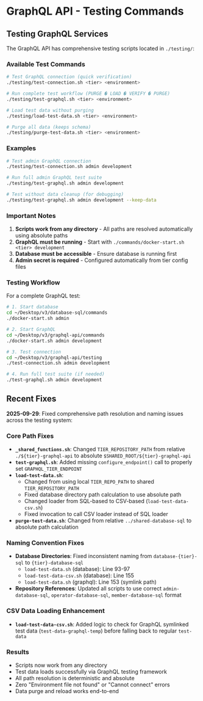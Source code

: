 # GraphQL API - Testing Commands

## Testing GraphQL Services

The GraphQL API has comprehensive testing scripts located in `./testing/`:

### Available Test Commands

```bash
# Test GraphQL connection (quick verification)
./testing/test-connection.sh <tier> <environment>

# Run complete test workflow (PURGE � LOAD � VERIFY � PURGE)
./testing/test-graphql.sh <tier> <environment>

# Load test data without purging
./testing/load-test-data.sh <tier> <environment>

# Purge all data (keeps schema)
./testing/purge-test-data.sh <tier> <environment>
```

### Examples

```bash
# Test admin GraphQL connection
./testing/test-connection.sh admin development

# Run full admin GraphQL test suite
./testing/test-graphql.sh admin development

# Test without data cleanup (for debugging)
./testing/test-graphql.sh admin development --keep-data
```

### Important Notes

1. **Scripts work from any directory** - All paths are resolved automatically using absolute paths
2. **GraphQL must be running** - Start with `./commands/docker-start.sh <tier> development`
3. **Database must be accessible** - Ensure database is running first
4. **Admin secret is required** - Configured automatically from tier config files

### Testing Workflow

For a complete GraphQL test:

```bash
# 1. Start database
cd ~/Desktop/v3/database-sql/commands
./docker-start.sh admin

# 2. Start GraphQL
cd ~/Desktop/v3/graphql-api/commands
./docker-start.sh admin development

# 3. Test connection
cd ~/Desktop/v3/graphql-api/testing
./test-connection.sh admin development

# 4. Run full test suite (if needed)
./test-graphql.sh admin development
```

## Recent Fixes

**2025-09-29**: Fixed comprehensive path resolution and naming issues across the testing system:

### Core Path Fixes
- **`_shared_functions.sh`**: Changed `TIER_REPOSITORY_PATH` from relative `./${tier}-graphql-api` to absolute `$SHARED_ROOT/${tier}-graphql-api`
- **`test-graphql.sh`**: Added missing `configure_endpoint()` call to properly set `GRAPHQL_TIER_ENDPOINT`
- **`load-test-data.sh`**:
  - Changed from using local `TIER_REPO_PATH` to shared `TIER_REPOSITORY_PATH`
  - Fixed database directory path calculation to use absolute path
  - Changed loader from SQL-based to CSV-based (`load-test-data-csv.sh`)
  - Fixed invocation to call CSV loader instead of SQL loader
- **`purge-test-data.sh`**: Changed from relative `../shared-database-sql` to absolute path calculation

### Naming Convention Fixes
- **Database Directories**: Fixed inconsistent naming from `database-{tier}-sql` to `{tier}-database-sql`
  - `load-test-data.sh` (database): Line 93-97
  - `load-test-data-csv.sh` (database): Line 155
  - `load-test-data.sh` (graphql): Line 153 (symlink path)
- **Repository References**: Updated all scripts to use correct `admin-database-sql`, `operator-database-sql`, `member-database-sql` format

### CSV Data Loading Enhancement
- **`load-test-data-csv.sh`**: Added logic to check for GraphQL symlinked test data (`test-data-graphql-temp`) before falling back to regular `test-data`

### Results
- Scripts now work from any directory
- Test data loads successfully via GraphQL testing framework
- All path resolution is deterministic and absolute
- Zero "Environment file not found" or "Cannot connect" errors
- Data purge and reload works end-to-end